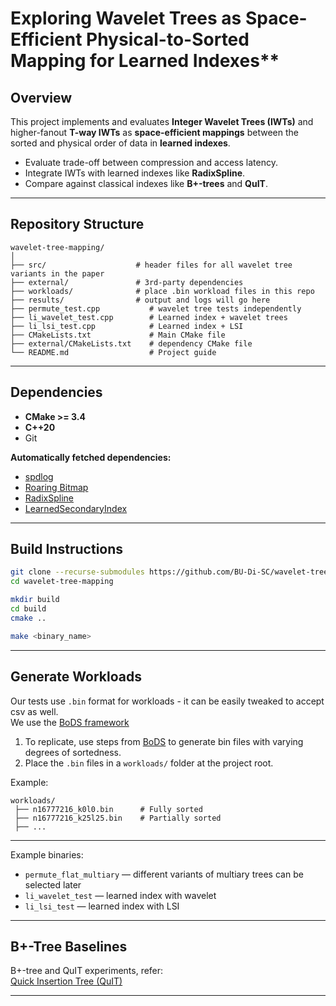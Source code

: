 # Exploring Wavelet Trees as Space-Efficient Physical-to-Sorted Mapping for Learned Indexes**  

## Overview

This project implements and evaluates **Integer Wavelet Trees (IWTs)** and higher-fanout **T-way IWTs** as **space-efficient mappings** between the sorted and physical order of data in **learned indexes**.

- Evaluate trade-off between compression and access latency.
- Integrate IWTs with learned indexes like **RadixSpline**.
- Compare against classical indexes like **B+-trees** and **QuIT**.

---

## Repository Structure

```
wavelet-tree-mapping/
│
├── src/                    # header files for all wavelet tree variants in the paper
├── external/               # 3rd-party dependencies
├── workloads/              # place .bin workload files in this repo
├── results/                # output and logs will go here
├── permute_test.cpp           # wavelet tree tests independently
├── li_wavelet_test.cpp        # Learned index + wavelet trees
├── li_lsi_test.cpp            # Learned index + LSI
├── CMakeLists.txt             # Main CMake file
├── external/CMakeLists.txt    # dependency CMake file
└── README.md                  # Project guide
```

---

## Dependencies

- **CMake >= 3.4**
- **C++20**
- Git

**Automatically fetched dependencies:**
- [spdlog](https://github.com/gabime/spdlog)
- [Roaring Bitmap](https://github.com/RoaringBitmap/CRoaring)
- [RadixSpline](https://github.com/BU-DiSC/RadixSpline)
- [LearnedSecondaryIndex](https://github.com/BU-DiSC/LearnedSecondaryIndex)

---

## Build Instructions

```bash
git clone --recurse-submodules https://github.com/BU-Di-SC/wavelet-tree-mapping.git
cd wavelet-tree-mapping

mkdir build
cd build
cmake ..

make <binary_name>
```

---

## Generate Workloads

Our tests use `.bin` format for workloads - it can be easily tweaked to accept csv as well.  
We use the [BoDS framework](https://github.com/BU-DiSC/bods)

1. To replicate, use steps from [BoDS](https://github.com/BU-DiSC/bods) to generate bin files with varying degrees of sortedness.
2. Place the `.bin` files in a `workloads/` folder at the project root.

Example:
```
workloads/
 ├── n16777216_k0l0.bin      # Fully sorted
 ├── n16777216_k25l25.bin    # Partially sorted
 ├── ...
```

---

Example binaries:
- `permute_flat_multiary` — different variants of multiary trees can be selected later
- `li_wavelet_test` — learned index with wavelet
- `li_lsi_test` — learned index with LSI

---

## B+-Tree Baselines

B+-tree and QuIT experiments, refer:  
[Quick Insertion Tree (QuIT)](https://github.com/BU-DiSC/quick-insertion-tree/tree/main)

---

